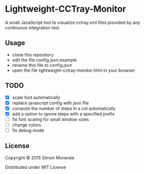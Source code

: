 # Lightweight-CCTray-Monitor

A small JavaScript tool to visualize cctray.xml files provided by any continuous integration tool.

## Usage
* clone this repository
* edit the file config.json.example
* rename this file to config.json
* open the file lightweight-cctray-monitor.html in your browser

## TODO
- [x] scale font automatically
- [x] replace javascript config with json file
- [x] compute the number of steps in a col automatically
- [x] add a option to ignore steps with a specified prefix
- [ ] fix font scaling for small window sizes
- [ ] change colors
- [ ] fix debug mode

## License

Copyright © 2015 Simon Monecke

Distributed under MIT License
